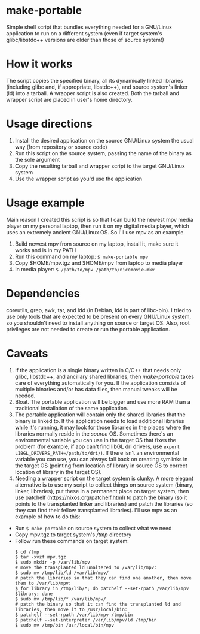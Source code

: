 # make-portable
Simple shell script that bundles everything needed for a GNU/Linux application to run on a different system (even if target system's glibc/libstdc++ versions are older than those of source system!)

# How it works
The script copies the specified binary, all its dynamically linked libraries (including glibc and, if appropriate, libstdc++), and source system's linker (ld) into a tarball. A wrapper script is also created. Both the tarball and wrapper script are placed in user's home directory.

# Usage directions
1. Install the desired application on the source GNU/Linux system the usual way (from repository or source code)
2. Run this script on the source system, passing the name of the binary as the sole argument
3. Copy the resulting tarball and wrapper script to the target GNU/Linux system
4. Use the wrapper script as you'd use the application

# Usage example
Main reason I created this script is so that I can build the newest mpv media player on my personal laptop, then run it on my digital media player, which uses an extremely ancient GNU/Linux OS. So I'll use mpv as an example.

1. Build newest mpv from source on my laptop, install it, make sure it works and is in my PATH
2. Run this command on my laptop: `$ make-portable mpv`
3. Copy $HOME/mpv.tgz and $HOME/mpv from laptop to media player
4. In media player: `$ /path/to/mpv /path/to/nicemovie.mkv`

# Dependencies
coreutils, grep, awk, tar, and ldd (in Debian, ldd is part of libc-bin). I tried to use only tools that are expected to be present on every GNU/Linux system, so you shouldn't need to install anything on source or target OS. Also, root privileges are not needed to create or run the portable application.

# Caveats
1. If the application is a single binary written in C/C++ that needs only glibc, libstdc++, and ancillary shared libraries, then *make-portable* takes care of everything automatically for you. If the application consists of multiple binaries and/or has data files, then manual tweaks will be needed.
2. Bloat. The portable application will be bigger and use more RAM than a traditional installation of the same application.
3. The portable application will contain only the shared libraries that the binary is linked to. If the application needs to load additional libraries while it's running, it may look for those libraries in the places where the libraries normally reside in the *source* OS. Sometimes there's an environmental variable you can use in the target OS that fixes the problem (for example, if app can't find libGL dri drivers, use `export LIBGL_DRIVERS_PATH=/path/to/dri/`). If there isn't an environmental variable you can use, you can always fall back on creating symlinks in the target OS (pointing from location of library in source OS to correct location of library in the target OS).
4. Needing a wrapper script on the target system is clunky. A more elegant alternative is to use my script to collect things on source system (binary, linker, libraries), put these in a permanent place on target system, then use patchelf (https://nixos.org/patchelf.html) to patch the binary (so it points to the transplanted linker and libraries) and patch the libraries (so they can find their fellow transplanted libraries). I'll use mpv as an example of how to do this:
- Run `$ make-portable` on source system to collect what we need
- Copy mpv.tgz to target system's */tmp* directory
- Follow run these commands on target system:
  ```
  $ cd /tmp
  $ tar -xvzf mpv.tgz
  $ sudo mkdir -p /var/lib/mpv
  # move the transplanted ld unaltered to /var/lib/mpv:
  $ sudo mv /tmp/lib/ld /var/lib/mpv/
  # patch the libraries so that they can find one another, then move them to /var/lib/mpv:
  $ for library in /tmp/lib/*; do patchelf --set-rpath /var/lib/mpv $library; done
  $ sudo mv /tmp/lib/* /var/lib/mpv/
  # patch the binary so that it can find the transplanted ld and libraries, then move it to /usr/local/bin:
  $ patchelf --set-rpath /var/lib/mpv /tmp/bin
  $ patchelf --set-interpreter /var/lib/mpv/ld /tmp/bin
  $ sudo mv /tmp/bin /usr/local/bin/mpv
```
